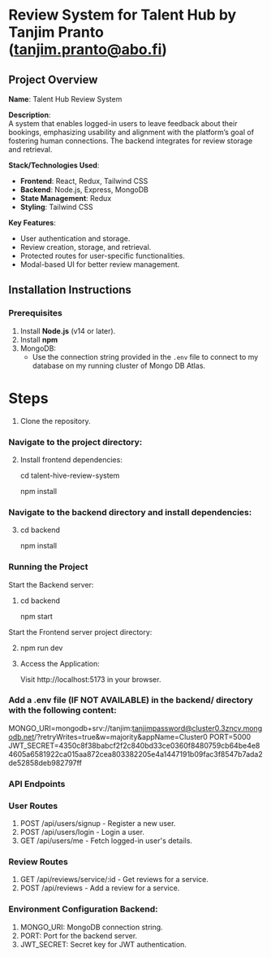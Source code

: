 # Review System for Talent Hub by Tanjim Pranto (tanjim.pranto@abo.fi)

## Project Overview

**Name**: Talent Hub Review System

**Description**:  
A system that enables logged-in users to leave feedback about their bookings, emphasizing usability and alignment with the platform’s goal of fostering human connections. The backend integrates for review storage and retrieval.

**Stack/Technologies Used**:

- **Frontend**: React, Redux, Tailwind CSS
- **Backend**: Node.js, Express, MongoDB
- **State Management**: Redux
- **Styling**: Tailwind CSS

**Key Features**:

- User authentication and storage.
- Review creation, storage, and retrieval.
- Protected routes for user-specific functionalities.
- Modal-based UI for better review management.

## Installation Instructions

### Prerequisites

1. Install **Node.js** (v14 or later).
2. Install **npm**
3. MongoDB:
   - Use the connection string provided in the `.env` file to connect to my database on my running cluster of Mongo DB Atlas.

# Steps

1. Clone the repository.

### Navigate to the project directory:

2. Install frontend dependencies:

   cd talent-hive-review-system

   npm install

### Navigate to the backend directory and install dependencies:

3. cd backend

   npm install

### Running the Project

Start the Backend server:

1. cd backend

   npm start

Start the Frontend server project directory:

2. npm run dev

3. Access the Application:

   Visit http://localhost:5173 in your browser.

### Add a .env file (IF NOT AVAILABLE) in the backend/ directory with the following content:

MONGO_URI=mongodb+srv://tanjim:tanjimpassword@cluster0.3zncv.mongodb.net/?retryWrites=true&w=majority&appName=Cluster0
PORT=5000
JWT_SECRET=4350c8f38babcf2f2c840bd33ce0360f8480759cb64be4e84605a6581922ca015aa872cea803382205e4a1447191b09fac3f8547b7ada2de52858deb982797ff

### API Endpoints

### User Routes

1. POST /api/users/signup - Register a new user.
2. POST /api/users/login - Login a user.
3. GET /api/users/me - Fetch logged-in user's details.

### Review Routes

1. GET /api/reviews/service/:id - Get reviews for a service.
2. POST /api/reviews - Add a review for a service.

### Environment Configuration Backend:

1. MONGO_URI: MongoDB connection string.
2. PORT: Port for the backend server.
3. JWT_SECRET: Secret key for JWT authentication.
